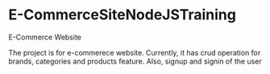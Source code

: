 # E-CommerceSiteNodeJSTraining
E-Commerce Website

The project is for e-commerece website. Currently, it has crud operation for brands, categories and products feature. 
Also, signup and signin of the user 
